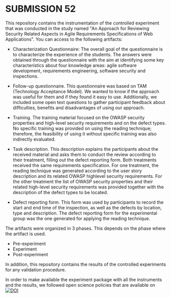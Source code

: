 # SUBMISSION 52

This repository contains the instrumentation of the controlled experiment that was conducted in the study named "An Approach for Reviewing Security Related Aspects in Agile Requirements Specifications of Web Applications". You can access to the following artifacts:

* Characterization Questionnaire: The overall goal of the questionnaire is to characterize the experience of the students. The answers were obtained through the questionnaire with the aim at identifying some key characteristics about four knowledge areas: agile software development, requirements engineering, software security and inspections.

* Follow-up questionnaire. This questionnaire was based on TAM (Technology Acceptance Model). We wanted to know if the approach was useful for them and if they found it easy to use. Additionally, we included some open text questions to gather participant feedback about difficulties, benefits and disadvantages of using our approach.

* Training. The training material focused on the OWASP security properties and high-level security requirements and on the defect types. No specific training was provided on using the reading technique; therefore, the feasibility of using it without specific training was also indirectly evaluated.

* Task description. This description explains the participants about the received material and asks them to conduct the review according to their treatment, filling out the defect reporting form. Both treatments received the same requirements specification. For one treatment, the reading technique was generated according to the user story description and its related OWASP highlevel security requirements. For the other treatment the list of OWASP security properties and their related high-level security requirements was provided together with the description of the defect types to be located.

* Defect reporting form. This form was used by participants to record the start and end time of the inspection, as well as the defects by location, type and description. The defect reporting form for the experimental group was the one generated for applying the reading technique.

The artifacts were organized in 3 phases. This depends on the phase where the artifact is used.

* Pre-experiment
* Experiment
* Post-experiment

In addition, this repository contains the results of the controlled experiments for any validation procedure.

In order to make available the experiment package with all the instruments and the results, we followed open science policies that are available on [![DOI](https://zenodo.org/badge/DOI/10.5281/zenodo.3260328.svg)](https://doi.org/10.5281/zenodo.3260328)
